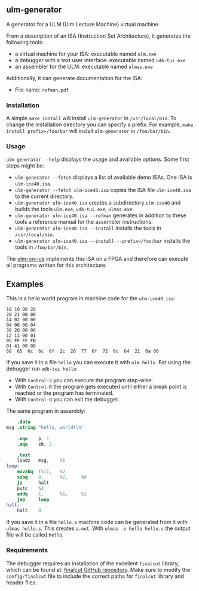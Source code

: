## ulm-generator

A generator for a ULM (Ulm Lecture Machine) virtual machine.

From a description of an ISA (Instruction Set Architecture), it generates the following tools:

- a virtual machine for your ISA: executable named `ulm.exe`
- a debugger with a text user interface: executable named `udb-tui.exe`
- an assembler for the ULM: executable named `ulmas.exe`

Additionally, it can generate documentation for the ISA:
- File name: `refman.pdf`

### Installation

A simple `make install` will install `ulm-generator` in `/usr/local/bin`. To change the installation directory you can specify a prefix. For example, `make install prefix=/foo/bar` will install `ulm-generator` in `/foo/bar/bin`.

### Usage

`ulm-generator --help` displays the usage and available options. Some first steps might be:

- `ulm-generator --fetch` displays a list of available demo ISAs. One ISA is `ulm-ice40.isa`.
- `ulm-generator --fetch ulm-ice40.isa` copies the ISA file `ulm-ice40.isa` to the current directory.
- `ulm-generator ulm-ice40.isa` creates a subdirectory `ulm-ise40` and builds the tools `ulm.exe`, `udb-tui.exe`, `ulmas.exe`.
- `ulm-generator ulm-ice40.isa --refman` generates in addition to these tools a reference manual for the assembler instructions.
- `ulm-generator ulm-ice40.isa --install` installs the tools in `/usr/local/bin`.
- `ulm-generator ulm-ice40.isa --install --prefix=/foo/bar` installs the tools in `/foo/bar/bin`.

The [ulm-on-ice](https://github.com/michael-lehn/ulm-on-ice) implements this ISA on a FPGA and therefore can execute all programs written for this architecture.

## Examples

This is a hello world program in machine code for the `ulm-ice40.isa`:

```
10 10 00 20 
20 21 00 00                                                                     
14 02 00 00                                                                     
04 00 00 04 
30 20 00 00 
12 11 00 01 
05 FF FF FB 
01 41 00 00 
68  65  6c  6c  6f  2c  20  77  6f  72  6c  64  21  0a 00
```

If you save it in a file `hello` you can execute it with `ulm hello`. For using the debugger run `udb-tui hello`:

- With `Control-S` you can execute the program step-wise.
- With `Control-R` the program gets executed until either a break point is reached or the program has terminated.
- With `Control-Q` you can exit the debugger.

The same program in assembly:

```s
    .data
msg .string "hello, world!\n"                                                   
                                                                                
    .equ    p, 1
    .equ    ch, 2

    .text
    loadz   msg,    %1
loop:
    movzbq  (%1),   %2
    subq    0,      %2,     %0
    jz      halt
    putc    %2
    addq    1,      %1,     %1
    jmp     loop
halt:
    halt    0
```

If you save it in a file `hello.s` machine code can be generated from it with `ulmas hello.s`. This creates `a.out`. With `ulmas -o hello hello.s` the output file will be called `hello`.

### Requirements

The debugger requires an installation of the excellent `finalcut` library, which can be found at: [finalcut GitHub repository](https://github.com/gansm/finalcut). Make sure to modify the `config/finalcut` file to include the correct paths for `finalcut` library and header files.
